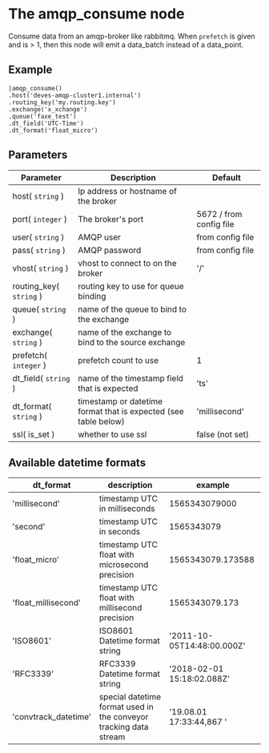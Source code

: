 The amqp_consume node
=====================

Consume data from an amqp-broker like rabbitmq.
When `prefetch` is given and is > 1, then this node will emit a data_batch instead of a data_point.


Example
-------
```dfs  
|amqp_consume()
.host('deves-amqp-cluster1.internal') 
.routing_key('my.routing.key')
.exchange('x_xchange')
.queue('faxe_test')
.dt_field('UTC-Time')
.dt_format('float_micro')
```

Parameters
----------

Parameter     | Description | Default 
--------------|-------------|---------
host( `string` )| Ip address or hostname of the broker|
port( `integer` )| The broker's port | 5672 / from config file
user( `string` )| AMQP user | from config file
pass( `string` )| AMQP password | from config file
vhost( `string` )| vhost to connect to on the broker| '/'
routing_key( `string` )| routing key to use for queue binding|
queue( `string` )|name of the queue to bind to the exchange|
exchange( `string` )|name of the exchange to bind to the source exchange |
prefetch( `integer` )|prefetch count to use| 1
dt_field( `string` )|name of the timestamp field that is expected|'ts'
dt_format( `string` )|timestamp or datetime format that is expected (see table below)| 'millisecond'
ssl( is_set ) | whether to use ssl | false (not set)



Available datetime formats
--------------------------

dt_format    | description                                  | example
-------------|----------------------------------------------|-------------
'millisecond'|timestamp UTC in milliseconds                 |1565343079000
'second'     |timestamp UTC in seconds                      |1565343079
'float_micro'|timestamp UTC float with microsecond precision|1565343079.173588
'float_millisecond'|timestamp UTC float with millisecond precision|1565343079.173
'ISO8601'    |ISO8601 Datetime format string                |'2011-10-05T14:48:00.000Z'
'RFC3339'    |RFC3339 Datetime format string                |'2018-02-01 15:18:02.088Z'
'convtrack_datetime'|special datetime format used in the conveyor tracking data stream|'19.08.01  17:33:44,867  '

